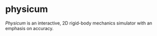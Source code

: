 # physicum

_Physicum_ is an interactive, 2D rigid-body mechanics simulator with an emphasis on accuracy.
